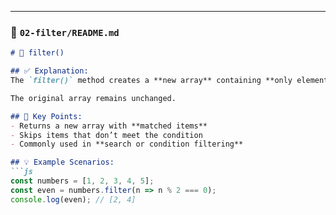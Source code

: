 
---

### 🔹 `02-filter/README.md`
```md
# 📍 filter()

## ✅ Explanation:
The `filter()` method creates a **new array** containing **only elements that match a condition**.

The original array remains unchanged.

## 🔑 Key Points:
- Returns a new array with **matched items**
- Skips items that don’t meet the condition
- Commonly used in **search or condition filtering**

## 💡 Example Scenarios:
```js
const numbers = [1, 2, 3, 4, 5];
const even = numbers.filter(n => n % 2 === 0);
console.log(even); // [2, 4]
